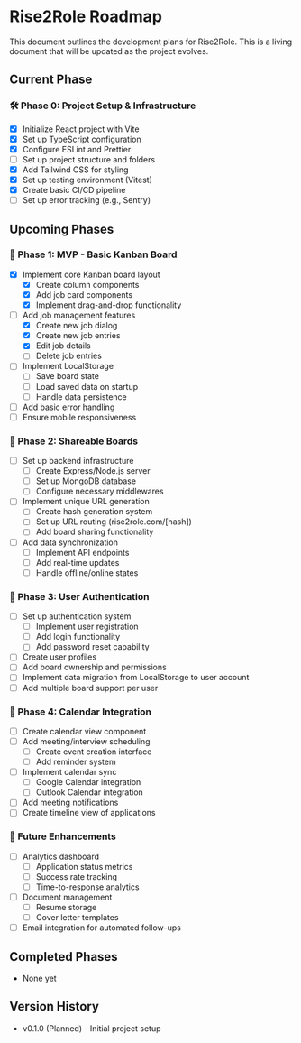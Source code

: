 # Rise2Role Roadmap

This document outlines the development plans for Rise2Role. This is a living document that will be updated as the project evolves.

## Current Phase

### 🛠️ Phase 0: Project Setup & Infrastructure

- [x] Initialize React project with Vite
- [x] Set up TypeScript configuration
- [x] Configure ESLint and Prettier
- [ ] Set up project structure and folders
- [x] Add Tailwind CSS for styling
- [x] Set up testing environment (Vitest)
- [x] Create basic CI/CD pipeline
- [ ] Set up error tracking (e.g., Sentry)

## Upcoming Phases

### 🚀 Phase 1: MVP - Basic Kanban Board

- [x] Implement core Kanban board layout
  - [x] Create column components
  - [x] Add job card components
  - [x] Implement drag-and-drop functionality
- [ ] Add job management features
  - [x] Create new job dialog
  - [x] Create new job entries
  - [x] Edit job details
  - [ ] Delete job entries
- [ ] Implement LocalStorage
  - [ ] Save board state
  - [ ] Load saved data on startup
  - [ ] Handle data persistence
- [ ] Add basic error handling
- [ ] Ensure mobile responsiveness

### 🔗 Phase 2: Shareable Boards

- [ ] Set up backend infrastructure
  - [ ] Create Express/Node.js server
  - [ ] Set up MongoDB database
  - [ ] Configure necessary middlewares
- [ ] Implement unique URL generation
  - [ ] Create hash generation system
  - [ ] Set up URL routing (rise2role.com/[hash])
  - [ ] Add board sharing functionality
- [ ] Add data synchronization
  - [ ] Implement API endpoints
  - [ ] Add real-time updates
  - [ ] Handle offline/online states

### 👤 Phase 3: User Authentication

- [ ] Set up authentication system
  - [ ] Implement user registration
  - [ ] Add login functionality
  - [ ] Add password reset capability
- [ ] Create user profiles
- [ ] Add board ownership and permissions
- [ ] Implement data migration from LocalStorage to user account
- [ ] Add multiple board support per user

### 📅 Phase 4: Calendar Integration

- [ ] Create calendar view component
- [ ] Add meeting/interview scheduling
  - [ ] Create event creation interface
  - [ ] Add reminder system
- [ ] Implement calendar sync
  - [ ] Google Calendar integration
  - [ ] Outlook Calendar integration
- [ ] Add meeting notifications
- [ ] Create timeline view of applications

### 🎯 Future Enhancements

- [ ] Analytics dashboard
  - [ ] Application status metrics
  - [ ] Success rate tracking
  - [ ] Time-to-response analytics
- [ ] Document management
  - [ ] Resume storage
  - [ ] Cover letter templates
- [ ] Email integration for automated follow-ups

## Completed Phases

- None yet

## Version History

- v0.1.0 (Planned) - Initial project setup
